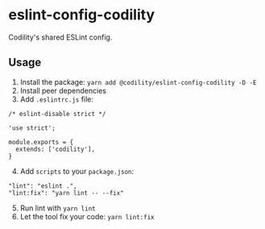 # eslint-config-codility
Codility's shared ESLint config.

## Usage
1. Install the package: `yarn add @codility/eslint-config-codility -D -E`
2. Install peer dependencies
3. Add `.eslintrc.js` file:
```
/* eslint-disable strict */

'use strict';

module.exports = {
  extends: ['codility'],
}
```
4. Add `scripts` to your `package.json`:
```
"lint": "eslint .",
"lint:fix": "yarn lint -- --fix"
```
5. Run lint with `yarn lint`
6. Let the tool fix your code: `yarn lint:fix`
